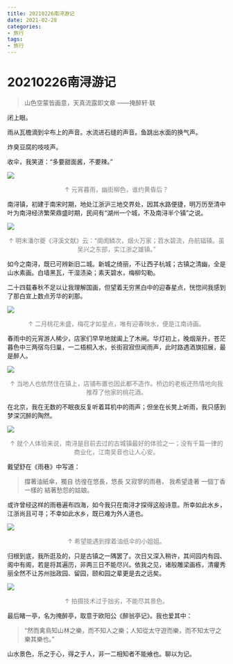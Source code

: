 ```yaml
---
title: 20210226南浔游记
date: 2021-02-28 
categories:
- 旅行
tags:
- 旅行
---
```




#  20210226南浔游记

> 山色空蒙皆画意，天真流露即文章  ——掩醉轩·联



闭上眼。

雨从瓦檐滴到伞布上的声音。水流进石缝的声音。鱼跳出水面的换气声。

炸臭豆腐的吱吱声。

收伞，我笑道：“多要甜面酱，不要辣。”

![](https://raw.githubusercontent.com/DF-Master/yidapicbed/main/markdown/20210228221935.jpg)

<center><font color="gray">↑ 元宵暮雨，幽街柳色，谁约黄昏后？</font></center> 

南浔镇，初建于南宋时期，地处江浙沪三地交界处，因其水路便捷，明万历至清中叶为南浔经济繁荣鼎盛时期，民间有“湖州一个城，不及南浔半个镇”之说。

![](https://raw.githubusercontent.com/DF-Master/yidapicbed/main/markdown/20210228223229.jpg)

<center><font color="gray">↑ 明末潘尔夔《浔溪文献》云：“阛阂鳞次，烟火万家；苕水碧流，舟航辐辏。虽吴兴之东部，实江浙之雄镇。”</font></center>

如今之南浔，既已可辨新旧二城。新城之绮丽，不让西子杭城；古镇之清幽，全是山水素画。白墙黑瓦，干湿渍染；素天碧水，梅柳勾勒。

二十四载春秋不足以让我理解国画，但望着无穷黑白中的迎春星点，恍惚间我感到了那白宣上数点芳华的刹那。

![](https://raw.githubusercontent.com/DF-Master/yidapicbed/main/markdown/20210228225133.jpg)

<center><font color="gray">↑ 二月桃花未盛，梅花才如星点，唯有迎春映水，便是江南诗画。</font></center>

春雨中的元宵游人稀少，店家们早早地就阖上了木闸。华灯初上，晚烟渐升，苍茫暮色中三两宿鸟归巢，一二梧桐入水，长街寂寂但闻雨声，此时路遇酒旗招展，最是醉人。

![](https://raw.githubusercontent.com/DF-Master/yidapicbed/main/markdown/20210228224954.jpg)

<center><font color="gray">↑ 当地人也依然住在镇上，店铺布置也因此都不造作。桥边的老板还热情地向我推荐了他家的桃花酒。</font></center>

在北京，我在无数的不眠夜反复听着耳机中的雨声；但坐在长凳上听雨，我只感到梦深沉醉的陶然。

![](https://raw.githubusercontent.com/DF-Master/yidapicbed/main/markdown/20210228224755.jpg)

<center><font color="gray">↑ 就个人体验来说，南浔是目前去过的古城镇最好的体验之一；没有千篇一律的商业化，江南吴音也让人心安。</font></center>

戴望舒在《雨巷》中写道：

> 撐著油紙傘，獨自
> 彷徨在悠長，悠長
> 又寂寥的雨巷，
> 我希望逢著
> 一個丁香一樣的
> 結著愁怨的姑娘。

或许曾经这样的雨巷遍布四海，如今我只在南浔才探得这般诗意。所幸如此水乡，江浙尚且可寻；不幸如此水乡，既已难为外人道也。

![](https://raw.githubusercontent.com/DF-Master/yidapicbed/main/markdown/20210301150216.jpg)

<center><font color="gray">↑ 希望能遇到撑着油纸伞的小姐姐。</font></center>

归根到底，我所逛及的，只是古镇之一隅罢了。次日又深入稍许，其间园内有园、阁中有阁，若是将其遍历，非两三日不能尽兴。依我之见，诸般雕梁画栋，清癯秀丽全然不让苏州拙政园、留园，颐和园之辈更是去之远矣。

![](https://raw.githubusercontent.com/DF-Master/yidapicbed/main/markdown/20210301153613.jpg)

<center><font color="gray">↑ 拍摄技术过于拙劣，不能尽其景色。</font></center>

最后睹一亭，名为掩醉亭，取意于欧阳公《醉翁亭记》。我也爱其中：

> “然而禽鳥知山林之樂，而不知人之樂；人知從太守遊而樂，而不知太守之樂其樂也。”

山水景色，乐之于心，得之于人，非一二相知者不能飨也。聊以为记。